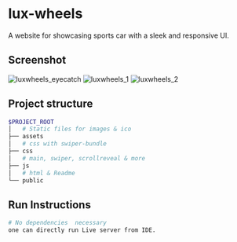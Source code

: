 # lux-wheels

A website for showcasing sports car with a sleek and responsive UI.

## Screenshot
![luxwheels_eyecatch](https://github.com/sudulal123/lux-wheels/assets/86375908/4f6207f6-9123-4fcc-bf61-6011fe91a46b)
![luxwheels_1](https://github.com/sudulal123/lux-wheels/assets/86375908/2dd74ef3-a05b-4350-bd84-c0bfdf4713aa)
![luxwheels_2](https://github.com/sudulal123/lux-wheels/assets/86375908/303f12e8-8d13-4973-837b-d88c975e40f3)

## Project structure

```bash
$PROJECT_ROOT
│   # Static files for images & ico
├── assets
│   # css with swiper-bundle
├── css
│   # main, swiper, scrollreveal & more
├── js
│   # html & Readme
└── public
```

## Run Instructions

```bash
# No dependencies  necessary
one can directly run Live server from IDE.
```
